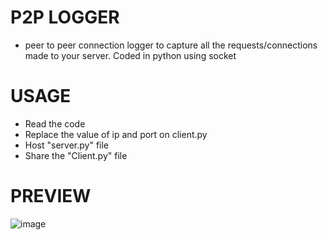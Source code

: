 # P2P LOGGER
- peer to peer connection logger to capture all the requests/connections made to your server. Coded in python using socket

# USAGE
- Read the code
- Replace the value of ip and port on client.py
- Host "server.py" file
- Share the "Client.py" file

# PREVIEW
![image](https://media.discordapp.net/attachments/1121045667821928448/1143553557673541662/image.png?width=1212&height=682)
